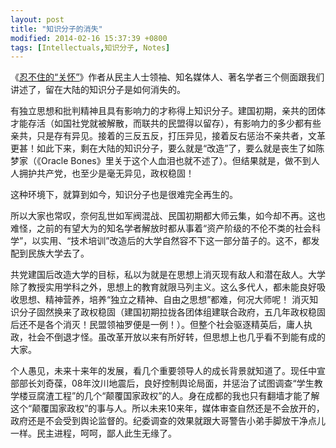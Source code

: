 ```yaml
---
layout: post
title: "知识分子的消失"
modified: 2014-02-16 15:37:39 +0800
tags: [Intellectuals,知识分子, Notes]
---
```

《[忍不住的“关怀”]》作者从民主人士领袖、知名媒体人、著名学者三个侧面跟我们讲述了，留在大陆的知识分子是如何消失的。

有独立思想和批判精神且具有影响力的才称得上知识分子。建国初期，亲共的团体才能存活（如国社党就被解散，而联共的民盟得以留存），有影响力的多少都有些亲共，只是存有异见。接着的三反五反，打压异见，接着反右惩治不亲共者，文革更甚！如此下来，剩在大陆的知识分子，要么就是“改造”了，要么就是丧生了如陈梦家（《Oracle Bones》里关于这个人血泪也就不述了）。但结果就是，做不到人人拥护共产党，也至少是毫无异见，政权稳固！ 

这种环境下，就算到如今，知识分子也是很难完全再生的。

所以大家也常叹，奈何乱世如军阀混战、民国初期都大师云集，如今却不再。这也难怪，之前的有望大为的知名学者解放时都从事着“资产阶级的不伦不类的社会科学”，以实用、“技术培训”改造后的大学自然容不下这一部分苗子的。这不，都发配到民族大学去了。

共党建国后改造大学的目标，私以为就是在思想上消灭现有敌人和潜在敌人。大学除了教授实用学科之外，思想上的教育就限马列主义。这么多代人，都未能良好吸收思想、精神营养，培养“独立之精神、自由之思想”都难，何况大师呢！ 消灭知识分子固然换来了政权稳固（建国初期拉拢各团体组建联合政府，五几年政权稳固后还不是各个消灭！民盟领袖罗便是一例！）。但整个社会驱逐精英后，庸人执政，社会不倒退才怪。虽改革开放以来有所好转，但思想上也几乎看不到能有成的大家。

个人愚见，未来十来年的发展，看几个重要领导人的成长背景就知道了。现任中宣部部长刘奇葆，08年汶川地震后，良好控制舆论局面，并惩治了试图调查“学生教学楼豆腐渣工程”的几个“颠覆国家政权”的人。身在成都的我也只有翻墙才能了解这个“颠覆国家政权”的事与人。所以未来10来年，媒体审查自然还是不会放开的，政府还是不会受到舆论监督的。纪委调查的效果就跟大哥警告小弟手脚放干净点儿一样。民主进程，呵呵，鄙人此生无缘了。

[忍不住的“关怀”]: http://book.douban.com/subject/24316409/